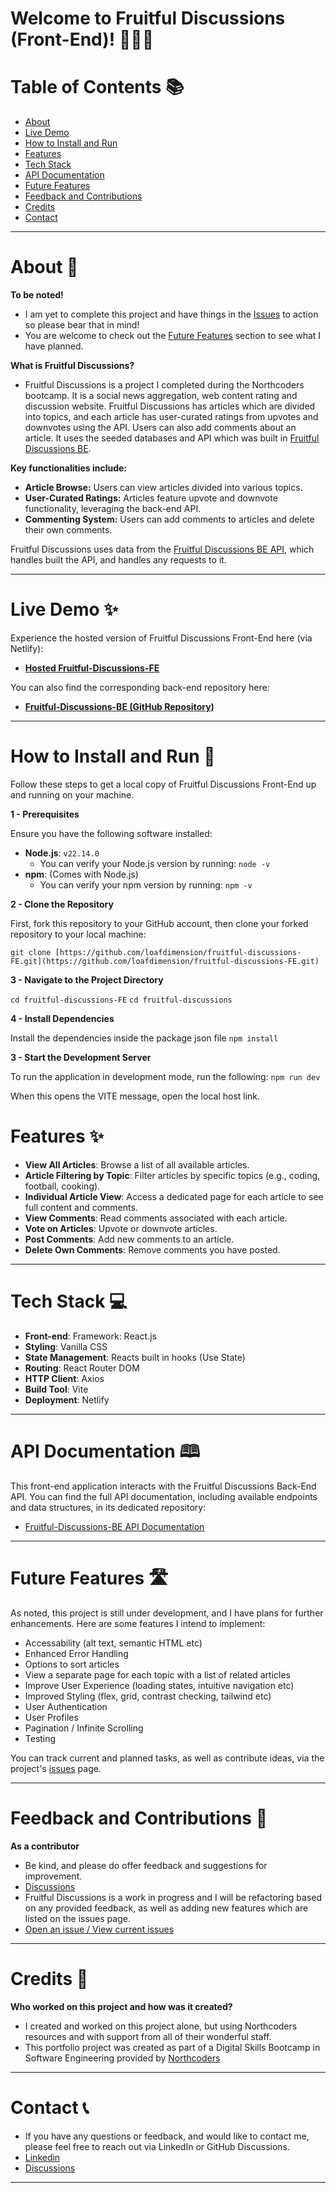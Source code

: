 # Welcome to Fruitful Discussions (Front-End)! 🍓🥝🍍

# Table of Contents 📚

- [About](#about)
- [Live Demo](#live-demo)
- [How to Install and Run](#how-to-install-and-run)
- [Features](#features)
- [Tech Stack](#tech-stack)
- [API Documentation](#api-documentation)
- [Future Features](#future-features)
- [Feedback and Contributions](#feedback-and-contributions)
- [Credits](#credits)
- [Contact](#contact)

---

<a id="about"></a>

# About 📝

**To be noted!**

- I am yet to complete this project and have things in the [Issues](https://github.com/loafdimension/fruitful-discussions-FE/issues) to action so please bear that in mind!
- You are welcome to check out the [Future Features](#future-features) section to see what I have planned.

**What is Fruitful Discussions?**

- Fruitful Discussions is a project I completed during the Northcoders bootcamp. It is a social news aggregation, web content rating and discussion website. Fruitful Discussions has articles which are divided into topics, and each article has user-curated ratings from upvotes and downvotes using the API. Users can also add comments about an article. It uses the seeded databases and API which was built in [Fruitful Discussions BE](https://github.com/loafdimension/fruitful-discussions-BE).

**Key functionalities include:**

- **Article Browse:** Users can view articles divided into various topics.
- **User-Curated Ratings:** Articles feature upvote and downvote functionality, leveraging the back-end API.
- **Commenting System:** Users can add comments to articles and delete their own comments.

Fruitful Discussions uses data from the [Fruitful Discussions BE API](https://github.com/loafdimension/fruitful-discussions-BE), which handles built the API, and handles any requests to it.

---

<a id="live-demo"></a>

# Live Demo ✨

Experience the hosted version of Fruitful Discussions Front-End here (via Netlify):

- **[Hosted Fruitful-Discussions-FE](https://fruitful-discussions.netlify.app/)**

You can also find the corresponding back-end repository here:

- **[Fruitful-Discussions-BE (GitHub Repository)](https://github.com/loafdimension/fruitful-discussions-BE)**

---

<a id="how-to-install-and-run"></a>

# How to Install and Run 🚀

Follow these steps to get a local copy of Fruitful Discussions Front-End up and running on your machine.

**1 - Prerequisites**

Ensure you have the following software installed:

- **Node.js**: `v22.14.0`
  - You can verify your Node.js version by running: `node -v`
- **npm**: (Comes with Node.js)
  - You can verify your npm version by running: `npm -v`

**2 - Clone the Repository**

First, fork this repository to your GitHub account, then clone your forked repository to your local machine:

```
git clone [https://github.com/loafdimension/fruitful-discussions-FE.git](https://github.com/loafdimension/fruitful-discussions-FE.git)
```

**3 - Navigate to the Project Directory**

`cd fruitful-discussions-FE`
`cd fruitful-discussions`

**4 - Install Dependencies**

Install the dependencies inside the package json file
`npm install`

**3 - Start the Development Server**

To run the application in development mode, run the following:
`npm run dev`

When this opens the VITE message, open the local host link.

<a id="features"></a>

# Features ✨

- **View All Articles**: Browse a list of all available articles.
- **Article Filtering by Topic**: Filter articles by specific topics (e.g., coding, football, cooking).
- **Individual Article View**: Access a dedicated page for each article to see full content and comments.
- **View Comments**: Read comments associated with each article.
- **Vote on Articles**: Upvote or downvote articles.
- **Post Comments**: Add new comments to an article.
- **Delete Own Comments**: Remove comments you have posted.

---

<a id="tech-stack"></a>

# Tech Stack 💻

- **Front-end**: Framework: React.js
- **Styling**: Vanilla CSS
- **State Management**: Reacts built in hooks (Use State)
- **Routing**: React Router DOM
- **HTTP Client**: Axios
- **Build Tool**: Vite
- **Deployment**: Netlify

---

<a id="api-documentation"></a>

# API Documentation 🕮

This front-end application interacts with the Fruitful Discussions Back-End API. You can find the full API documentation, including available endpoints and data structures, in its dedicated repository:

- [Fruitful-Discussions-BE API Documentation](https://github.com/loafdimension/fruitful-discussions-BE?tab=readme-ov-file#documentation)

---

<a id="future-features"></a>

# Future Features 🛣️

As noted, this project is still under development, and I have plans for further enhancements. Here are some features I intend to implement:

- Accessability (alt text, semantic HTML etc)
- Enhanced Error Handling
- Options to sort articles
- View a separate page for each topic with a list of related articles
- Improve User Experience (loading states, intuitive navigation etc)
- Improved Styling (flex, grid, contrast checking, tailwind etc)
- User Authentication
- User Profiles
- Pagination / Infinite Scrolling
- Testing

You can track current and planned tasks, as well as contribute ideas, via the project's [issues](https://github.com/loafdimension/fruitful-discussions-FE/issues) page.

---

<a id="feedback-and-contributions"></a>

# Feedback and Contributions 🤝

**As a contributor**

- Be kind, and please do offer feedback and suggestions for improvement.
- [Discussions](https://github.com/loafdimension/fruitful-discussions-FE/discussions)
- Fruitful Discussions is a work in progress and I will be refactoring based on any provided feedback, as well as adding new features which are listed on the issues page.
- [Open an issue / View current issues](https://github.com/loafdimension/fruitful-discussions-FE/issues)

---

<a id="credits"></a>

# Credits 🎥

**Who worked on this project and how was it created?**

- I created and worked on this project alone, but using Northcoders resources and with support from all of their wonderful staff.
- This portfolio project was created as part of a Digital Skills Bootcamp in Software Engineering provided by [Northcoders](https://northcoders.com/)

---

<a id="contact"></a>

# Contact 📞

- If you have any questions or feedback, and would like to contact me, please feel free to reach out via LinkedIn or GitHub Discussions.
- [Linkedin](https://www.linkedin.com/in/morgan-hewitt-8a68041ab/)
- [Discussions](https://github.com/loafdimension/fruitful-discussions-FE/discussions)

---
